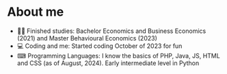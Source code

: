 # About me


- 👨‍🎓 Finished studies: Bachelor Economics and Business Economics (2021) and Master Behavioural Economics (2023)
- 💻 Coding and me: Started coding October of 2023 for fun
- ⌨ Programming Languages: I know the basics of PHP, Java, JS, HTML and CSS (as of August, 2024). Early intermediate level in Python
